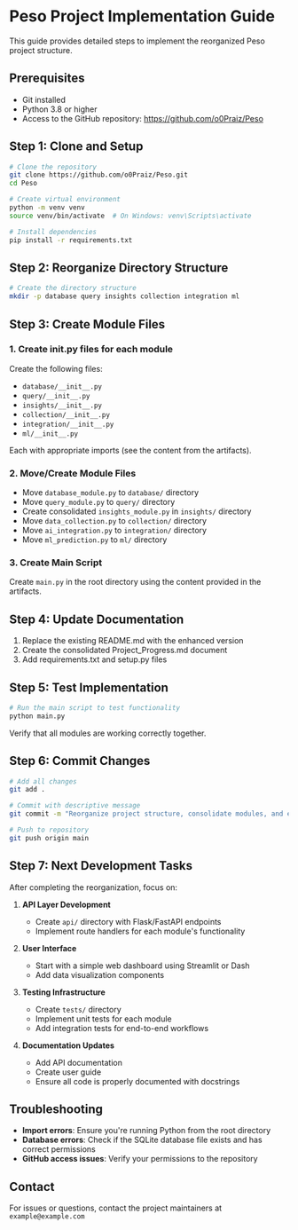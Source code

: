# Peso Project Implementation Guide

This guide provides detailed steps to implement the reorganized Peso project structure.

## Prerequisites

- Git installed
- Python 3.8 or higher
- Access to the GitHub repository: https://github.com/o0Praiz/Peso

## Step 1: Clone and Setup

```bash
# Clone the repository
git clone https://github.com/o0Praiz/Peso.git
cd Peso

# Create virtual environment
python -m venv venv
source venv/bin/activate  # On Windows: venv\Scripts\activate

# Install dependencies
pip install -r requirements.txt
```

## Step 2: Reorganize Directory Structure

```bash
# Create the directory structure
mkdir -p database query insights collection integration ml
```

## Step 3: Create Module Files

### 1. Create __init__.py files for each module

Create the following files:

- `database/__init__.py`
- `query/__init__.py`
- `insights/__init__.py`
- `collection/__init__.py`
- `integration/__init__.py`
- `ml/__init__.py`

Each with appropriate imports (see the content from the artifacts).

### 2. Move/Create Module Files

- Move `database_module.py` to `database/` directory
- Move `query_module.py` to `query/` directory
- Create consolidated `insights_module.py` in `insights/` directory
- Move `data_collection.py` to `collection/` directory
- Move `ai_integration.py` to `integration/` directory
- Move `ml_prediction.py` to `ml/` directory

### 3. Create Main Script

Create `main.py` in the root directory using the content provided in the artifacts.

## Step 4: Update Documentation

1. Replace the existing README.md with the enhanced version
2. Create the consolidated Project_Progress.md document
3. Add requirements.txt and setup.py files

## Step 5: Test Implementation

```bash
# Run the main script to test functionality
python main.py
```

Verify that all modules are working correctly together.

## Step 6: Commit Changes

```bash
# Add all changes
git add .

# Commit with descriptive message
git commit -m "Reorganize project structure, consolidate modules, and enhance documentation"

# Push to repository
git push origin main
```

## Step 7: Next Development Tasks

After completing the reorganization, focus on:

1. **API Layer Development**
   - Create `api/` directory with Flask/FastAPI endpoints
   - Implement route handlers for each module's functionality

2. **User Interface**
   - Start with a simple web dashboard using Streamlit or Dash
   - Add data visualization components

3. **Testing Infrastructure**
   - Create `tests/` directory
   - Implement unit tests for each module
   - Add integration tests for end-to-end workflows

4. **Documentation Updates**
   - Add API documentation
   - Create user guide
   - Ensure all code is properly documented with docstrings

## Troubleshooting

- **Import errors**: Ensure you're running Python from the root directory
- **Database errors**: Check if the SQLite database file exists and has correct permissions
- **GitHub access issues**: Verify your permissions to the repository

## Contact

For issues or questions, contact the project maintainers at `example@example.com`
